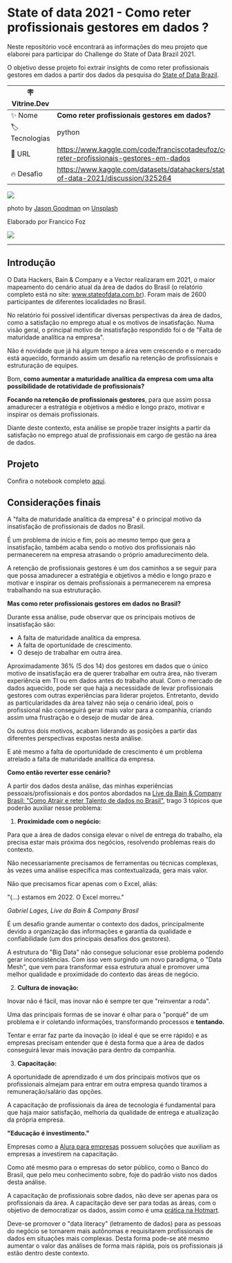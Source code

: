 # State of data 2021 - Como reter profissionais gestores em dados ?

Neste repositório você encontrará as informações do meu projeto que elaborei para participar do Challenge do State of Data Brazil 2021. 

O objetivo desse projeto foi extrair insights de como reter profissionais gestores em dados a partir dos dados da pesquisa do [State of Data Brazil](www.stateofdata.com.br).



| :placard: Vitrine.Dev |     |
| -------------  | --- |
| :sparkles: Nome        | **Como reter profissionais gestores em dados?**
| :label: Tecnologias | python
| :rocket: URL         | https://www.kaggle.com/code/franciscotadeufoz/como-reter-profissionais-gestores-em-dados
| :fire: Desafio     | https://www.kaggle.com/datasets/datahackers/state-of-data-2021/discussion/325264

<!-- Inserir imagem com a #vitrinedev ao final do link -->
![](https://images.unsplash.com/photo-1552664730-d307ca884978?ixlib=rb-1.2.1&ixid=MnwxMjA3fDB8MHxwaG90by1wYWdlfHx8fGVufDB8fHx8&auto=format&fit=crop&w=870&q=80#vitrinedev)

photo by [Jason Goodman](https://unsplash.com/@jasongoodman_youxventures) on [Unsplash](https://unsplash.com/)


Elaborado por Francico Foz

<a href="https://img.shields.io/badge/author-gustavolq-blue.svg)](https://www.linkedin.com/in/francisco-tadeu-foz/" target="_blank"><img src="https://img.shields.io/badge/-LinkedIn-%230077B5?style=for-the-badge&logo=linkedin&logoColor=white" target="_blank"></a>  

---


## Introdução

O Data Hackers, Bain & Company e a Vector realizaram em 2021, o maior mapeamento do cenário atual da área de dados do Brasil (o relatório completo está no site: www.stateofdata.com.br). Foram mais de 2600 participantes de diferentes localidades no Brasil.

No relatório foi possível identificar diversas perspectivas da área de dados, como a satisfação no emprego atual e os motivos de insatisfação. Numa visão geral, o principal motivo de insatisfação respondido foi o de "Falta de maturidade analítica na empresa".

Não é novidade que já há algum tempo a área vem crescendo e o mercado está aquecido, formando assim um desafio na retenção de profissionais e estruturação de equipes. 

Bom, **como aumentar a maturidade analítica da empresa com uma alta possibilidade de rotatividade de profissionais?**

**Focando na retenção de profissionais gestores**, para que assim possa amadurecer a estratégia e objetivos a médio e longo prazo, motivar e inspirar os demais profissionais.


Diante deste contexto, esta análise se propõe trazer insights a partir da satisfação no emprego atual de profissionais em cargo de gestão na área de dados.

## Projeto

Confira o notebook completo [aqui](https://www.kaggle.com/code/franciscotadeufoz/como-reter-profissionais-gestores-em-dados).

## Considerações finais

A "falta de maturidade analítica da empresa" é o principal motivo da insatisfação de profissionais de dados no Brasil. 

É um problema de início e fim, pois ao mesmo tempo que gera a insatisfação, também acaba sendo o motivo dos profissionais não permanecerem na empresa atrasando o próprio amadurecimento dela. 

A retenção de profissionais gestores é um dos caminhos a se seguir para que possa amadurecer a estratégia e objetivos a médio e longo prazo e motivar e inspirar os demais profissionais a permanecerem na empresa trabalhando na sua estruturação.

**Mas como reter profissionais gestores em dados no Brasil?**

Durante essa análise, pude observar que os principais motivos de insatisfação são:
* A falta de maturidade analítica da empresa.
* A falta de oportunidade de crescimento.
* O desejo de trabalhar em outra área.

Aproximadamente 36% (5 dos 14) dos gestores em dados que o único motivo de insatisfação era de querer trabalhar em outra área, não tiveram experiência em TI ou em dados antes do trabalho atual.
Com o mercado de dados aquecido, pode ser que haja a necessidade de levar profissionais gestores com outras experiências para liderar projetos. Entretanto, devido as particularidades da área talvez não seja o cenário ideal, pois o profissional não conseguirá gerar mais valor para a companhia, criando assim uma frustração e o desejo de mudar de área. 

Os outros dois motivos, acabam liderando as posições a partir das diferentes perspectivas expostas nesta análise.

E até mesmo a falta de oportunidade de crescimento é um problema atrelado a falta de maturidade analítica da empresa.

**Como então reverter esse cenário?**

A partir dos dados desta análise, das minhas experiências pessoais/profissionais e dos pontos abordados na [Live da Bain & Company Brasil: "Como Atrair e reter Talento de dados no Brasil"](https://www.linkedin.com/video/live/urn:li:ugcPost:6930628284485353473/), trago 3 tópicos que poderão auxiliar nesse problema:

1. **Proximidade com o negócio:**

Para que a área de dados consiga elevar o nível de entrega do trabalho, ela precisa estar mais próxima dos negócios, resolvendo problemas reais do contexto.

Não necessariamente precisamos de ferramentas ou técnicas complexas, às vezes uma análise específica mas contextualizada, gera mais valor.

Não que precisamos ficar apenas com o Excel, aliás:

"(...) estamos em 2022. O Excel morreu." 

*Gabriel Lages, Live da Bain & Company Brasil*

É um desafio grande aumentar o contexto dos dados, principalmente devido a organização das informações e garantia da qualidade e confiabilidade (um dos principais desafios dos gestores). 

A estrutura do "Big Data" não consegue solucionar esse problema podendo gerar inconsistências. Com isso vem surgindo um novo paradigma, o "Data Mesh", que vem para transformar essa estrutura atual e promover uma melhor qualidade e proximidade do contexto das áreas de negócio.


2. **Cultura de inovação:**

Inovar não é fácil, mas inovar não é sempre ter que "reinventar a roda".

Uma das principais formas de se inovar é olhar para o "porquê" de um problema e ir coletando informações, transformando processos e **tentando.**

Tentar e errar faz parte da inovação (o ideal é que se erre rápido) e as empresas precisam entender que é desta forma que a área de dados conseguirá levar mais inovação para dentro da companhia.


3. **Capacitação:**

A oportunidade de aprendizado é um dos principais motivos que os profissionais almejam para entrar em outra empresa quando tiramos a remuneração/salário das opções.

A capacitação de profissionais da área de tecnologia é fundamental para que haja maior satisfação, melhoria da qualidade de entrega e atualização da própria empresa.

**"Educação é investimento."**

Empresas como a [Alura para empresas](https://www.alura.com.br/empresas) possuem soluções que auxiliam as empresas a investirem na capacitação.

Como até mesmo para o empresas do setor público, como o Banco do Brasil, que pelo meu conhecimento sobre, foje do padrão visto nos dados desta análise.


A capacitação de profissionais sobre dados, não deve ser apenas para os profissionais da área. A capacitação deve ser para todas as áreas, com o objetivo de democratizar os dados, assim como é uma [prática na Hotmart](https://medium.com/data-hackers/como-a-hotmart-democratizou-dados-em-2020-a8ccaeed5f2).

Deve-se promover o "data literacy" (letramento de dados) para as pessoas do negócio se tornarem mais autônomas e requisitarem profissionais de dados em situações mais complexas. Desta forma pode-se até mesmo aumentar o valor das análises de forma mais rápida, pois os profissionais já estão dentro deste contexto.
